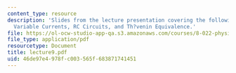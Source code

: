 ```yaml
---
content_type: resource
description: 'Slides from the lecture presentation covering the following topics:
  Variable Currents, RC Circuits, and Th?venin Equivalence.'
file: https://ol-ocw-studio-app-qa.s3.amazonaws.com/courses/8-022-physics-ii-electricity-and-magnetism-fall-2004/46de97e4978fc003565f683871741451_lecture9.pdf
file_type: application/pdf
resourcetype: Document
title: lecture9.pdf
uid: 46de97e4-978f-c003-565f-683871741451
---
```

